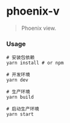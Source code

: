 # phoenix-v

> Phoenix view.



### Usage

```
# 安装包依赖
yarn install # or npm

# 开发环境
yarn dev

# 生产环境
yarn build

# 启动生产环境
yarn start
```

